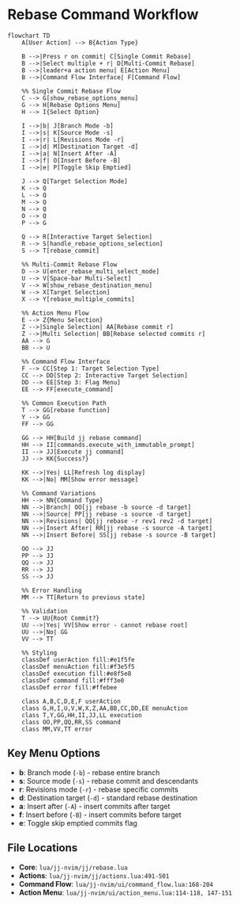 # Rebase Command Workflow

```mermaid
flowchart TD
    A[User Action] --> B{Action Type}
    
    B -->|Press r on commit| C[Single Commit Rebase]
    B -->|Select multiple + r| D[Multi-Commit Rebase]
    B -->|leader+a action menu| E[Action Menu]
    B -->|Command Flow Interface| F[Command Flow]
    
    %% Single Commit Rebase Flow
    C --> G[show_rebase_options_menu]
    G --> H[Rebase Options Menu]
    H --> I{Select Option}
    
    I -->|b| J[Branch Mode -b]
    I -->|s| K[Source Mode -s]
    I -->|r| L[Revisions Mode -r]
    I -->|d| M[Destination Target -d]
    I -->|a| N[Insert After -A]
    I -->|f| O[Insert Before -B]
    I -->|e| P[Toggle Skip Emptied]
    
    J --> Q[Target Selection Mode]
    K --> Q
    L --> Q
    M --> Q
    N --> Q
    O --> Q
    P --> G
    
    Q --> R[Interactive Target Selection]
    R --> S[handle_rebase_options_selection]
    S --> T[rebase_commit]
    
    %% Multi-Commit Rebase Flow
    D --> U[enter_rebase_multi_select_mode]
    U --> V[Space-bar Multi-Select]
    V --> W[show_rebase_destination_menu]
    W --> X[Target Selection]
    X --> Y[rebase_multiple_commits]
    
    %% Action Menu Flow
    E --> Z{Menu Selection}
    Z -->|Single Selection| AA[Rebase commit r]
    Z -->|Multi Selection| BB[Rebase selected commits r]
    AA --> G
    BB --> U
    
    %% Command Flow Interface
    F --> CC[Step 1: Target Selection Type]
    CC --> DD[Step 2: Interactive Target Selection]
    DD --> EE[Step 3: Flag Menu]
    EE --> FF[execute_command]
    
    %% Common Execution Path
    T --> GG[rebase function]
    Y --> GG
    FF --> GG
    
    GG --> HH[Build jj rebase command]
    HH --> II[commands.execute_with_immutable_prompt]
    II --> JJ[Execute jj command]
    JJ --> KK{Success?}
    
    KK -->|Yes| LL[Refresh log display]
    KK -->|No| MM[Show error message]
    
    %% Command Variations
    HH --> NN{Command Type}
    NN -->|Branch| OO[jj rebase -b source -d target]
    NN -->|Source| PP[jj rebase -s source -d target]
    NN -->|Revisions| QQ[jj rebase -r rev1 rev2 -d target]
    NN -->|Insert After| RR[jj rebase -s source -A target]
    NN -->|Insert Before| SS[jj rebase -s source -B target]
    
    OO --> JJ
    PP --> JJ
    QQ --> JJ
    RR --> JJ
    SS --> JJ
    
    %% Error Handling
    MM --> TT[Return to previous state]
    
    %% Validation
    T --> UU{Root Commit?}
    UU -->|Yes| VV[Show error - cannot rebase root]
    UU -->|No| GG
    VV --> TT
    
    %% Styling
    classDef userAction fill:#e1f5fe
    classDef menuAction fill:#f3e5f5
    classDef execution fill:#e8f5e8
    classDef command fill:#fff3e0
    classDef error fill:#ffebee
    
    class A,B,C,D,E,F userAction
    class G,H,I,U,V,W,X,Z,AA,BB,CC,DD,EE menuAction
    class T,Y,GG,HH,II,JJ,LL execution
    class OO,PP,QQ,RR,SS command
    class MM,VV,TT error
```

## Key Menu Options

- **b**: Branch mode (`-b`) - rebase entire branch
- **s**: Source mode (`-s`) - rebase commit and descendants  
- **r**: Revisions mode (`-r`) - rebase specific commits
- **d**: Destination target (`-d`) - standard rebase destination
- **a**: Insert after (`-A`) - insert commits after target
- **f**: Insert before (`-B`) - insert commits before target
- **e**: Toggle skip emptied commits flag

## File Locations

- **Core**: `lua/jj-nvim/jj/rebase.lua`
- **Actions**: `lua/jj-nvim/jj/actions.lua:491-501`
- **Command Flow**: `lua/jj-nvim/ui/command_flow.lua:168-204`
- **Action Menu**: `lua/jj-nvim/ui/action_menu.lua:114-118, 147-151`